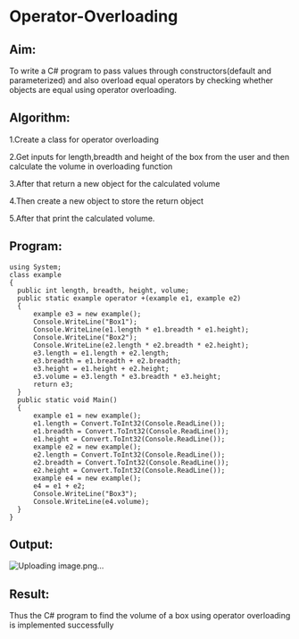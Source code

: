 # Operator-Overloading

## Aim:
 To write a C# program to pass values through constructors(default and parameterized) and also overload equal operators by checking whether objects are equal using operator overloading. 
 
 ## Algorithm:
 1.Create a class for operator overloading

2.Get inputs for length,breadth and height of the box from the user and then calculate the volume in overloading function

3.After that return a new object for the calculated volume

4.Then create a new object to store the return object

5.After that print the calculated volume.
 
 
 ## Program:
 ```
 using System;
class example
{
   public int length, breadth, height, volume;
   public static example operator +(example e1, example e2)
   {
       example e3 = new example();
       Console.WriteLine("Box1");
       Console.WriteLine(e1.length * e1.breadth * e1.height);
       Console.WriteLine("Box2");
       Console.WriteLine(e2.length * e2.breadth * e2.height);
       e3.length = e1.length + e2.length;
       e3.breadth = e1.breadth + e2.breadth;
       e3.height = e1.height + e2.height;
       e3.volume = e3.length * e3.breadth * e3.height;
       return e3;
   }
   public static void Main()
   {
       example e1 = new example();
       e1.length = Convert.ToInt32(Console.ReadLine());
       e1.breadth = Convert.ToInt32(Console.ReadLine());
       e1.height = Convert.ToInt32(Console.ReadLine());
       example e2 = new example();
       e2.length = Convert.ToInt32(Console.ReadLine());
       e2.breadth = Convert.ToInt32(Console.ReadLine());
       e2.height = Convert.ToInt32(Console.ReadLine());
       example e4 = new example();
       e4 = e1 + e2;
       Console.WriteLine("Box3");
       Console.WriteLine(e4.volume);
   }
}
```
 
 
 ## Output:
![Uploading image.png…]()

 
 
 ## Result:
 Thus the C# program to find the volume of a box using operator overloading is implemented successfully
